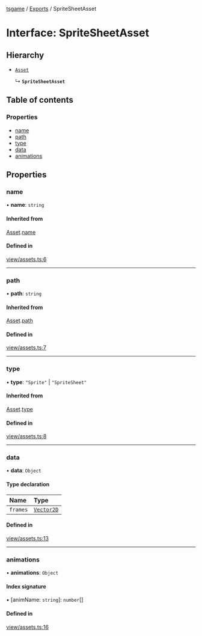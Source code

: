 [tsgame](../README.md) / [Exports](../modules.md) / SpriteSheetAsset

# Interface: SpriteSheetAsset

## Hierarchy

- [`Asset`](Asset.md)

  ↳ **`SpriteSheetAsset`**

## Table of contents

### Properties

- [name](SpriteSheetAsset.md#name)
- [path](SpriteSheetAsset.md#path)
- [type](SpriteSheetAsset.md#type)
- [data](SpriteSheetAsset.md#data)
- [animations](SpriteSheetAsset.md#animations)

## Properties

### name

• **name**: `string`

#### Inherited from

[Asset](Asset.md).[name](Asset.md#name)

#### Defined in

[view/assets.ts:6](https://github.com/ashleycheung/tsgame/blob/0573a5b/src/view/assets.ts#L6)

___

### path

• **path**: `string`

#### Inherited from

[Asset](Asset.md).[path](Asset.md#path)

#### Defined in

[view/assets.ts:7](https://github.com/ashleycheung/tsgame/blob/0573a5b/src/view/assets.ts#L7)

___

### type

• **type**: ``"Sprite"`` \| ``"SpriteSheet"``

#### Inherited from

[Asset](Asset.md).[type](Asset.md#type)

#### Defined in

[view/assets.ts:8](https://github.com/ashleycheung/tsgame/blob/0573a5b/src/view/assets.ts#L8)

___

### data

• **data**: `Object`

#### Type declaration

| Name | Type |
| :------ | :------ |
| `frames` | [`Vector2D`](../classes/Vector2D.md) |

#### Defined in

[view/assets.ts:13](https://github.com/ashleycheung/tsgame/blob/0573a5b/src/view/assets.ts#L13)

___

### animations

• **animations**: `Object`

#### Index signature

▪ [animName: `string`]: `number`[]

#### Defined in

[view/assets.ts:16](https://github.com/ashleycheung/tsgame/blob/0573a5b/src/view/assets.ts#L16)
